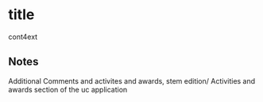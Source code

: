 # title
cont4ext

## Notes
Additional Comments and activites and awards, stem edition/
Activities and awards section of the uc application
